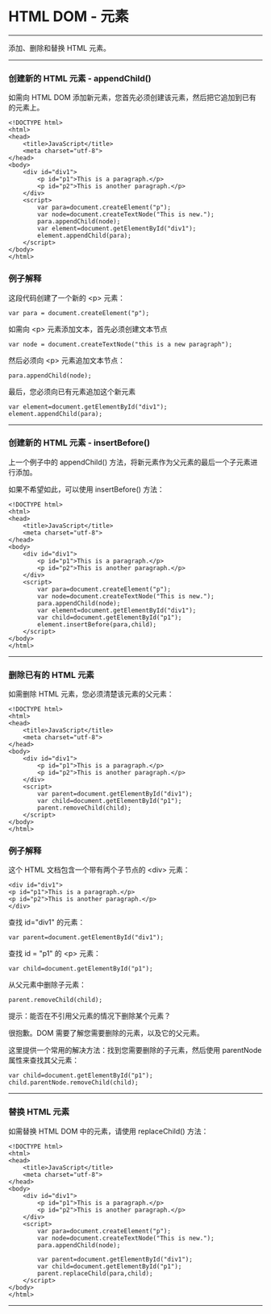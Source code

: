 # HTML DOM - 元素

---

添加、删除和替换 HTML 元素。

---

### 创建新的 HTML 元素 - appendChild()

如需向 HTML DOM 添加新元素，您首先必须创建该元素，然后把它追加到已有的元素上。

```
<!DOCTYPE html>
<html>
<head>
    <title>JavaScript</title>
    <meta charset="utf-8">
</head>
<body>
    <div id="div1">
        <p id="p1">This is a paragraph.</p>
        <p id="p2">This is another paragraph.</p>
    </div>
    <script>
        var para=document.createElement("p");
        var node=document.createTextNode("This is new.");
        para.appendChild(node);
        var element=document.getElementById("div1");
        element.appendChild(para);
    </script>
</body>
</html>
```

### 例子解释

这段代码创建了一个新的 &lt;p&gt; 元素：

```
var para = document.createElement("p");
```

如需向 &lt;p&gt; 元素添加文本，首先必须创建文本节点

```
var node = document.createTextNode("this is a new paragraph");
```

然后必须向 &lt;p&gt; 元素追加文本节点：

```
para.appendChild(node);
```

最后，您必须向已有元素追加这个新元素

```
var element=document.getElementById("div1");
element.appendChild(para);
```

---

### 创建新的 HTML 元素 - insertBefore()

上一个例子中的 appendChild() 方法，将新元素作为父元素的最后一个子元素进行添加。

如果不希望如此，可以使用 insertBefore() 方法：

```
<!DOCTYPE html>
<html>
<head>
    <title>JavaScript</title>
    <meta charset="utf-8">
</head>
<body>
    <div id="div1">
        <p id="p1">This is a paragraph.</p>
        <p id="p2">This is another paragraph.</p>
    </div>
    <script>
        var para=document.createElement("p");
        var node=document.createTextNode("This is new.");
        para.appendChild(node);
        var element=document.getElementById("div1");
        var child=document.getElementById("p1");
        element.insertBefore(para,child);
    </script>
</body>
</html>
```

---

### 删除已有的 HTML 元素

如需删除 HTML 元素，您必须清楚该元素的父元素：

```
<!DOCTYPE html>
<html>
<head>
    <title>JavaScript</title>
    <meta charset="utf-8">
</head>
<body>
    <div id="div1">
        <p id="p1">This is a paragraph.</p>
        <p id="p2">This is another paragraph.</p>
    </div>
    <script>
        var parent=document.getElementById("div1");
        var child=document.getElementById("p1");
        parent.removeChild(child);
    </script>
</body>
</html>
```

### 例子解释

这个 HTML 文档包含一个带有两个子节点的 &lt;div&gt; 元素：

```
<div id="div1">
<p id="p1">This is a paragraph.</p>
<p id="p2">This is another paragraph.</p>
</div>
```

查找 id="div1" 的元素：

```
var parent=document.getElementById("div1");
```

查找 id = "p1" 的 &lt;p&gt; 元素：

```
var child=document.getElementById("p1");
```

从父元素中删除子元素：

```
parent.removeChild(child);
```

提示：能否在不引用父元素的情况下删除某个元素？

很抱歉。DOM 需要了解您需要删除的元素，以及它的父元素。

这里提供一个常用的解决方法：找到您需要删除的子元素，然后使用 parentNode 属性来查找其父元素：

```
var child=document.getElementById("p1");
child.parentNode.removeChild(child);
```

---

### 替换 HTML 元素

如需替换 HTML DOM 中的元素，请使用 replaceChild() 方法：

```
<!DOCTYPE html>
<html>
<head>
    <title>JavaScript</title>
    <meta charset="utf-8">
</head>
<body>
    <div id="div1">
        <p id="p1">This is a paragraph.</p>
        <p id="p2">This is another paragraph.</p>
    </div>
    <script>
        var para=document.createElement("p");
        var node=document.createTextNode("This is new.");
        para.appendChild(node);
        
        var parent=document.getElementById("div1");
        var child=document.getElementById("p1");
        parent.replaceChild(para,child);
    </script>
</body>
</html>
```

---
